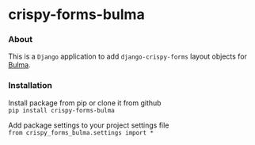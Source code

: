 crispy-forms-bulma
==

### About
This is a `Django` application to add `django-crispy-forms` layout objects for [Bulma](https://bulma.io/).

### Installation
Install package from pip or clone it from github  
`pip install crispy-forms-bulma`

Add package settings to your project settings file  
`from crispy_forms_bulma.settings import *`

